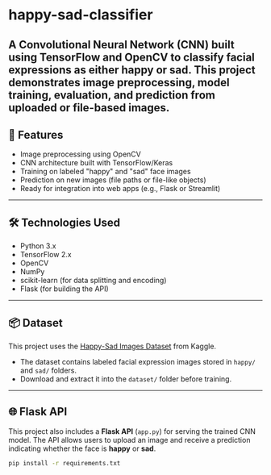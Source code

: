 # happy-sad-classifier
A **Convolutional Neural Network (CNN)** built using **TensorFlow** and **OpenCV** to classify facial expressions as either **happy** or **sad**. This project demonstrates image preprocessing, model training, evaluation, and prediction from uploaded or file-based images.
---
## 🧠 Features
- Image preprocessing using OpenCV
- CNN architecture built with TensorFlow/Keras
- Training on labeled "happy" and "sad" face images
- Prediction on new images (file paths or file-like objects)
- Ready for integration into web apps (e.g., Flask or Streamlit)
---
## 🛠️ Technologies Used
- Python 3.x
- TensorFlow 2.x
- OpenCV
- NumPy
- scikit-learn (for data splitting and encoding)
- Flask (for building the API)
---
## 📦 Dataset
This project uses the [Happy-Sad Images Dataset](https://www.kaggle.com/datasets/billbasener/happy-sad-images) from Kaggle.
- The dataset contains labeled facial expression images stored in `happy/` and `sad/` folders.
- Download and extract it into the `dataset/` folder before training.
---
## 🌐 Flask API

This project also includes a **Flask API** (`app.py`) for serving the trained CNN model. The API allows users to upload an image and receive a prediction indicating whether the face is **happy** or **sad**.


   ```bash
   pip install -r requirements.txt
